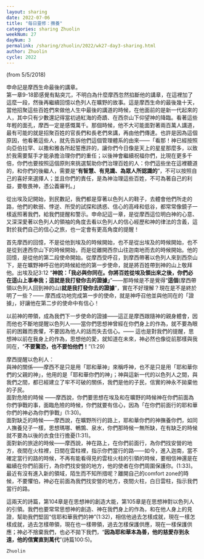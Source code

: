 ```yaml
---
layout: sharing
date: 2022-07-06
title: "每日靈修：撫養"
categories: sharing Zhuolin
weekNum: 27
dayNum: 3
permalink: /sharing/zhuolin/2022/wk27-day3-sharing.html
author: Zhuolin
cycle: 2022
---
```

(from 5/5/2018)

申命記是摩西生命最後的講章。  
第一章9-18節感覺有點突兀，不明白為什麼摩西忽然掐斷他的講章，在這裡加了這麼一段，然後再繼續回憶以色列人在曠野的故事。這是摩西生命的最後幾十天，當他招聚這些百姓們來做他人生中最後的講道的時候，在他面前的是新一代起來的人，其中只有少數還記得當初過紅海的奇蹟、在西奈山下仰望神的降臨。看著這些年輕的面孔，摩西一定是感慨萬千。那個時候，他不大可能面對著兩百萬人講道，最有可能的就是招聚百姓的官長們和長老們來講，再由他們傳達。也許是因為這個原因，他看著這些人，就先告訴他們這個管理體系的由來——「看那！神已經按照向亞伯拉罕、以撒和雅各所起誓應許的，讓你們今日像是天上的星星那麼多，以致於我需要幫手才能承擔治理你們的重任；以後神會繼續祝福你們，比現在更多千倍，你們也要按照這個原則來挑選幫助你們治理百姓的人：你們這些坐在這裡聽道的，和你們的後繼人，需要是“**有智慧、有見識、為眾人所認識的**”，不可以按照自己的喜好來選擇人；並且你們的責任，是為神治理這些百姓，不可為著自己的利益，要敬畏神，憑公義審判。」  

從出埃及記開始，到民數記，我們都是穿著以色列人的鞋子，去體會他們所走的路，他們的軟弱、悖逆、所受的試探和誘惑、信心的高峰和低谷，都常常像鏡子一樣返照著我們，給我們提醒和警示。申命記這一章，是從摩西這位明白神的心意、又深深愛著以色列人的領袖的角度去看以色列人的信心經歷和神的律法的含義，這對於我們自己的信心之旅，也一定會有更高角度的提醒！  

首先摩西的回憶，不是從他到埃及的時候開始，也不是從出埃及的時候開始，也不是從到達西奈山下的時候開始，而是從離開西奈山往迦南地而去的時候開始。他的回憶，是從他的第二段使命開始。從摩西受呼召，到摩西帶著以色列人來到西奈山下，是在曠野神呼召他的時候給他的第一步使命，就是將百姓帶到神的山上敬拜他。出埃及記3:12 “**神說：「我必與你同在。你將百姓從埃及領出來之後，你們必在這山上事奉我；這就是我打發你去的證據」**”——那時候是不是覺得“**這個**(摩西帶領以色列人回到神的山)**就是我打發你去的證據**”，實在不好理解？現在是不是終於明了一些？—— 摩西成功地完成第一步的使命，就是神呼召他並與他同在的「證據」，好讓他在第二步的使命中有信心！  

以前神的帶領，成為我們下一步使命的證據——這正是摩西跟隨神的親身體會，因而他也不斷地提醒以色列人——當你們思想神曾經在你們身上的作為，就不要為眼前的困難而畏懼，不要因為他人的話而失去信心。—— 這也是對我們的提醒，思想神以前在我身上的作為，思想他的愛，就知道在未來，神必然也像從前那樣與我同在，“**不要驚恐，也不要怕他們！**”(1:29)  

摩西提醒以色利人：  
與神的關係——摩西不是只是用「耶和華神」來稱呼神，也不是只是用「耶和華你們的父親的神」，他用的是「耶和華你們的神」；神與這新一代的以色列人之間，與我們之間，都已經建立了牢不可破的關係，我們是他的子民，信實的神永不拋棄他的子民。  
面對危險的時候 ——摩西說，你們要思想在埃及和在曠野的時候神在你們前面為你們爭戰的事，面臨危險的時候，你們就要有信心，因為「在你們前面行的耶和華你們的神必為你們爭戰」(1:30)。  
面對缺乏的時候——摩西說，在曠野所行的路上，耶和華你們的神撫養你們，如同人撫養兒子一樣，思想瑪哪、鵪鶉、泉水，你們那時候一無所缺，在有缺乏的時候就不要為以後的衣食住行擔憂(1:31)。  
面對新的旅途的時候——摩西說，神在路上，在你們前面行，為你們找安營的地方，夜間在火柱裡，日間在雲柱裡，指示你們當行的路——如今，進入迦南，當不確定當行的路的時候，不再有能看得見的雲柱火柱的引領的時候，要相信神還是在繼續在你們前面行，為你們找安營的地方，他的使者在你們周圍保護你。(1:33)。最近有沒有進入新的領域，陌生而不知所措呢？離開自己的comfort zone的時候，不要懼怕，神必在前面為我們找安營的地方，夜間火柱，白日雲柱，指示我們當行的路。  

這兩天的詩篇，第104章是在思想神的創造大能，第105章是在思想神對以色列人的引領。我們也要常常思想神的創造、神在我們身上的作為，和在他人身上的見證，幫助我們堅固“信耶和華我們的神”(1:32)，相信他過去怎樣成就，現在一樣怎樣成就，過去怎樣帶領，現在也一樣帶領，過去怎樣保護供應，現在一樣保護供應；神必不捨棄我們，也必不拋下我們，“**因為耶和華本為善，他的慈愛存到永遠，他的信實直到萬代**”(詩篇100:5)。  

`Zhuolin`  

